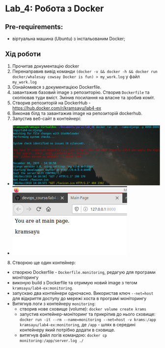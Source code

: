 # Lab_4: Робота з Docker

## Pre-requirements:
- віртуальна машина (Ubuntu) з інстальованим Docker;

## Хід роботи
1. Прочитав документацію docker
2. Перенаправив вивід команди `(docker -v && docker -h && docker run docker/whalesay cowsay Docker is fun) > my_work.log` у файл `my_work.log`
3. Ознайомився з документацією Dockerfile.
4. завантажив базовий image з репозиторію. Створив `Dockerfile` та скопіював туди вміст. Змінив посилання на власне та зробив коміт.
5. Створив репозиторій на DockerHub - https://hub.docker.com/r/kramsayu/lab4-ex
6. Виконав білд та завантажив image на репозиторій dockerhub.
7. Запустив веб-сайт в контейнері:
- ![](img/dockerrun.png)
- ![](img/website.png)
8. Створюю ще один контейнер:
- створюю Dockerfile - `Dockerfile.monitoring`, редагую для програми моніторингу
- виконую build з Dockerfile та отримую новий image з тегом `kramsayu/lab4-ex:monitoring`.
- запускаю два контейнери одночасно. Використав ключ `--net=host` для відкриття доступу до мережі хоста в програмі моніторингу
- Витягнув логи з контейнеру `monitoring`:
   - створив нове сховище (volume): `docker volume create krams`
   - запустив контейнер-моніторинг та прикріпив до нього сховище: `docker run -it --rm --name=monitoring --net=host -v krams:/app kramsayu/lab4-ex:monitoring`, де `/app` - шлях в середині контейнеру який потрібно додати в сховище.
   - витягнув файл логів командою: `docker cp monitoring:/app/server.log ./`